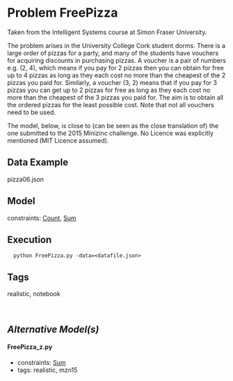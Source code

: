 # Problem FreePizza

Taken from the Intelligent Systems course at Simon Fraser University.

The problem arises in the University College Cork student dorms. There is a large order
of pizzas for a party, and many of the students have vouchers for acquiring discounts in purchasing
pizzas. A voucher is a pair of numbers e.g. (2, 4), which means if you pay for 2 pizzas then you can
obtain for free up to 4 pizzas as long as they each cost no more than the cheapest of the 2 pizzas you
paid for. Similarly, a voucher (3, 2) means that if you pay for 3 pizzas you can get up to 2 pizzas for
free as long as they each cost no more than the cheapest of the 3 pizzas you paid for. The aim is to
obtain all the ordered pizzas for the least possible cost. Note that not all vouchers need to be used.

The model, below, is close to (can be seen as the close translation of) the one submitted to the 2015 Minizinc challenge.
No Licence was explicitly mentioned (MIT Licence assumed).

## Data Example
  pizza06.json

## Model
  constraints: [Count](http://pycsp.org/documentation/constraints/Count), [Sum](http://pycsp.org/documentation/constraints/Sum)

## Execution
```
  python FreePizza.py -data=<datafile.json>
```

## Tags
  realistic, notebook

<br />

## _Alternative Model(s)_

#### FreePizza_z.py
 - constraints: [Sum](http://pycsp.org/documentation/constraints/Sum)
 - tags: realistic, mzn15
